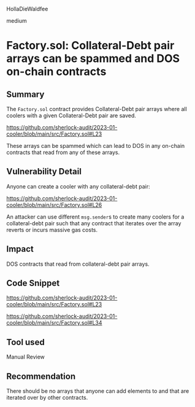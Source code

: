 HollaDieWaldfee

medium

# Factory.sol: Collateral-Debt pair arrays can be spammed and DOS on-chain contracts

## Summary
The `Factory.sol` contract provides Collateral-Debt pair arrays where all coolers with a given Collateral-Debt pair are saved.

https://github.com/sherlock-audit/2023-01-cooler/blob/main/src/Factory.sol#L23

These arrays can be spammed which can lead to DOS in any on-chain contracts that read from any of these arrays.

## Vulnerability Detail
Anyone can create a cooler with any collateral-debt pair:

https://github.com/sherlock-audit/2023-01-cooler/blob/main/src/Factory.sol#L26

An attacker can use different `msg.sender`s to create many coolers for a collateral-debt pair such that any contract that iterates over the array reverts or incurs massive gas costs.

## Impact
DOS contracts that read from collateral-debt pair arrays.

## Code Snippet
https://github.com/sherlock-audit/2023-01-cooler/blob/main/src/Factory.sol#L23

https://github.com/sherlock-audit/2023-01-cooler/blob/main/src/Factory.sol#L34

## Tool used
Manual Review

## Recommendation
There should be no arrays that anyone can add elements to and that are iterated over by other contracts.